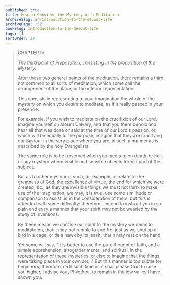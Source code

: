 ```yaml
---
published: true
title: How to Consider the Mystery of a Meditation
archiveSlug: an-introduction-to-the-devout-life
archivePage: '52'
bookSlug: introduction-to-the-devout-life
tags: []
sortOrder: 37
---
```


> CHAPTER IV.
>
> *The third point of Preparation, consisting in the proposition of the Mystery.*
>
> After these two general points of the meditation, there remains a third, not common to all sorts of meditation, which some call the arrangement of the place, or the interior representation.
>
> This consists in representing to your imagination the whole of the mystery on which you desire to meditate, as if it really passed in your presence.
>
> For example, if you wish to meditate on the crucifixion of our Lord, imagine yourself on Mount Calvary, and that you there behold and hear all that was done or said at the time of our Lord's passion; or, which will be equally to the purpose, imagine that they are crucifying our Saviour in the very place where you are, in such a manner as is described by the holy Evangelists.
>
> The same rule is to be observed when you meditate on death, or hell, or any mystery where visible and sensible objects form a part of the subject.
>
> But as to other mysteries, such, for example, as relate to the greatness of God, the excellence of virtue, the end for which we were created, &c., as they are invisible things we must not think to make use of the imagination; we may, it is true, use some similitude or comparison to assist us in the consideration of them, but this is attended with some difficulty: therefore, I intend to instruct you in so plain and easy a manner that your spirit may not be wearied by the study of inventions.
>
> By these means we confine our spirit to the mystery we mean to meditate on, that it may not ramble to and fro, just as we shut up a bird in a cage, or tie a hawk by its leash, that it may rest on the hand.
>
> Yet some will say, "It is better to use the pure thought of faith, and a simple apprehension, altogether mental and spiritual, in the representation of these mysteries, or else to imagine that the things were taking place in your own soul." But this manner is too subtle for beginners; therefore, until such time as it shall please God to raise you higher, I advise you, Philothea, to remain in the low valley I have shown you.
